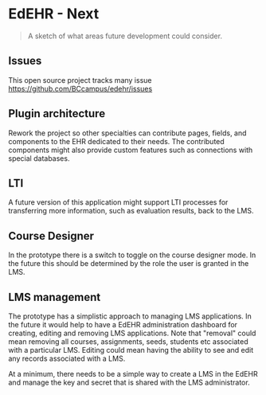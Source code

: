 # EdEHR - Next

> A sketch of what areas future development could consider.

## Issues
This open source project tracks many issue
https://github.com/BCcampus/edehr/issues

## Plugin architecture
Rework the project so other specialties can contribute pages, fields, and components to the EHR dedicated to their needs.
The contributed components might also provide custom features such as connections with special databases.


## LTI

A future version of this application might support LTI processes for transferring more information,
such as evaluation results, back to the LMS.


## Course Designer
In the prototype there is a switch to toggle on the course designer mode. In the future this should be determined
by the role the user is granted in the LMS.

## LMS management
The prototype has a simplistic approach to managing LMS applications. In the future it would help to have a EdEHR administration dashboard for creating, editing and removing LMS applications.  Note that "removal" could mean removing all courses, assignments, seeds, students etc associated with a particular LMS.  Editing could mean having the ability to see and edit any records associated with a LMS.

At a minimum, there needs to be a simple way to create a LMS in the EdEHR and manage the key and secret that is shared with the LMS administrator.